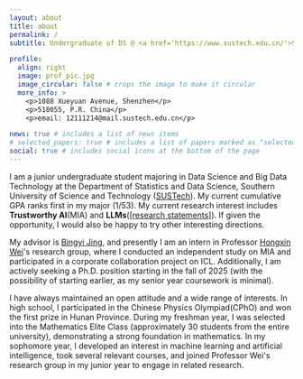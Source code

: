 ```yaml
---
layout: about
title: about
permalink: /
subtitle: Undergraduate of DS @ <a href='https://www.sustech.edu.cn/'>Southern University of Science and Technology</a>.

profile:
  align: right
  image: prof_pic.jpg
  image_circular: false # crops the image to make it circular
  more_info: >
    <p>1088 Xueyuan Avenue, Shenzhen</p>
    <p>518055, P.R. China</p>
    <p>email: 12111214@mail.sustech.edu.cn</p>

news: true # includes a list of news items
# selected_papers: true # includes a list of papers marked as "selected={true}"
social: true # includes social icons at the bottom of the page
---
```


I am a junior undergraduate student majoring in Data Science and Big Data Technology at the Department of Statistics and Data Science, Southern University of Science and Technology ([SUSTech](https://www.sustech.edu.cn/)). My current cumulative GPA ranks first in my major (1/53). My current research interest includes **Trustworthy AI**(MIA) and **LLMs**([\[research statements\]](https://fujump.github.io/assets/pdf/Research_Statement.pdf)). If given the opportunity, I would also be happy to try other interesting directions.

My advisor is [Bingyi Jing](https://www.sustech.edu.cn/en/faculties/jingbing-yi.html), and presently I am an intern in Professor [Hongxin Wei](https://hongxin001.github.io/)'s research group, where I conducted an independent study on MIA and participated in a corporate collaboration project on ICL. Additionally, I am actively seeking a Ph.D. position starting in the fall of 2025 (with the possibility of starting earlier, as my senior year coursework is minimal).

I have always maintained an open attitude and a wide range of interests. In high school, I participated in the Chinese Physics Olympiad(CPhO) and won the first prize in Hunan Province. During my freshman year, I was selected into the Mathematics Elite Class (approximately 30 students from the entire university), demonstrating a strong foundation in mathematics. In my sophomore year, I developed an interest in machine learning and artificial intelligence, took several relevant courses, and joined Professor Wei's research group in my junior year to engage in related research.
